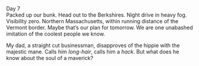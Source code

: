 Day 7  
Packed up our bunk. Head out to the Berkshires. Night drive in heavy fog. Visibility zero. Northern Massachusetts, within running distance of the Vermont border. Maybe that’s our plan for tomorrow. We are one unabashed imitation of the coolest people we know. 

My dad, a straight cut businessman, disapproves of the hippie with the majestic mane. Calls him *long-hair*, calls him a *hack*. But what does he know about the soul of a maverick?